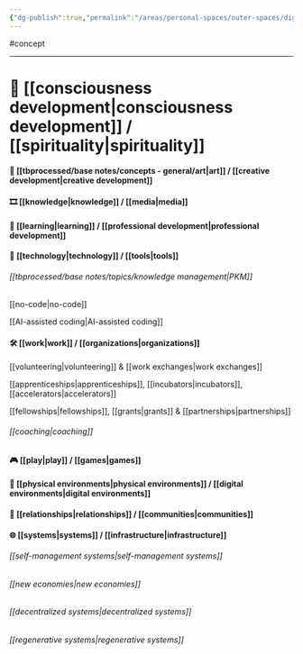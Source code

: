 ```yaml
---
{"dg-publish":true,"permalink":"/areas/personal-spaces/outer-spaces/digital-garden/","tags":["gardenEntry"]}
---
```



#concept

---

# 🌌 [[consciousness development\|consciousness development]] / [[spirituality\|spirituality]]

#### 🎨 [[tbprocessed/base notes/concepts - general/art\|art]] / [[creative development\|creative development]]

#### 🎞 [[knowledge\|knowledge]] / [[media\|media]]

#### 📕 [[learning\|learning]] / [[professional development\|professional development]]

#### 🤖 [[technology\|technology]] / [[tools\|tools]]

###### [[tbprocessed/base notes/topics/knowledge management\|PKM]]

[[no-code\|no-code]]

[[AI-assisted coding\|AI-assisted coding]]

#### 🛠 [[work\|work]] / [[organizations\|organizations]]

[[volunteering\|volunteering]] & [[work exchanges\|work exchanges]]

[[apprenticeships\|apprenticeships]], [[incubators\|incubators]], [[accelerators\|accelerators]]

[[fellowships\|fellowships]], [[grants\|grants]] & [[partnerships\|partnerships]]

###### [[coaching\|coaching]]

#### 🎮 [[play\|play]] / [[games\|games]]

#### 🏡 [[physical environments\|physical environments]] / [[digital environments\|digital environments]]

#### 🎎 [[relationships\|relationships]] / [[communities\|communities]]

#### 🌐 [[systems\|systems]] / [[infrastructure\|infrastructure]]

###### [[self-management systems\|self-management systems]]

###### [[new economies\|new economies]]

###### [[decentralized systems\|decentralized systems]]

###### [[regenerative systems\|regenerative systems]]